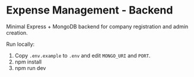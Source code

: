 # Expense Management - Backend

Minimal Express + MongoDB backend for company registration and admin creation.

Run locally:

1. Copy `.env.example` to `.env` and edit `MONGO_URI` and `PORT`.
2. npm install
3. npm run dev
